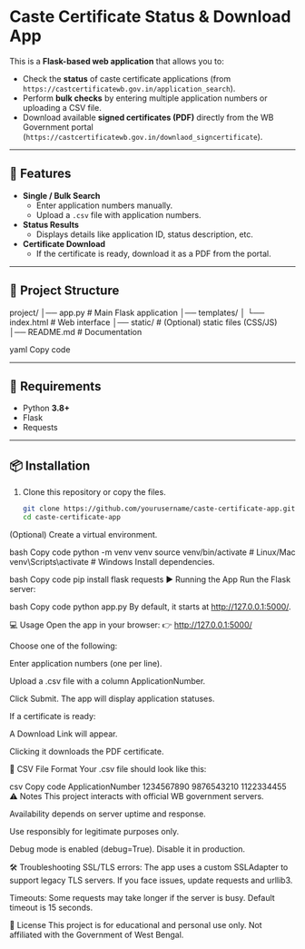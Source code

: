 # Caste Certificate Status & Download App

This is a **Flask-based web application** that allows you to:

- Check the **status** of caste certificate applications (from `https://castcertificatewb.gov.in/application_search`).
- Perform **bulk checks** by entering multiple application numbers or uploading a CSV file.
- Download available **signed certificates (PDF)** directly from the WB Government portal (`https://castcertificatewb.gov.in/downlaod_signcertificate`).

---

## 🚀 Features

- **Single / Bulk Search**
  - Enter application numbers manually.
  - Upload a `.csv` file with application numbers.
- **Status Results**
  - Displays details like application ID, status description, etc.
- **Certificate Download**
  - If the certificate is ready, download it as a PDF from the portal.

---

## 📂 Project Structure

project/
│── app.py # Main Flask application
│── templates/
│ └── index.html # Web interface
│── static/ # (Optional) static files (CSS/JS)
│── README.md # Documentation

yaml
Copy code

---

## 🔧 Requirements

- Python **3.8+**
- Flask
- Requests

---

## 📦 Installation

1. Clone this repository or copy the files.

   ```bash
   git clone https://github.com/yourusername/caste-certificate-app.git
   cd caste-certificate-app
(Optional) Create a virtual environment.

bash
Copy code
python -m venv venv
source venv/bin/activate    # Linux/Mac
venv\Scripts\activate       # Windows
Install dependencies.

bash
Copy code
pip install flask requests
▶️ Running the App
Run the Flask server:

bash
Copy code
python app.py
By default, it starts at http://127.0.0.1:5000/.

💻 Usage
Open the app in your browser:
👉 http://127.0.0.1:5000/

Choose one of the following:

Enter application numbers (one per line).

Upload a .csv file with a column ApplicationNumber.

Click Submit.
The app will display application statuses.

If a certificate is ready:

A Download Link will appear.

Clicking it downloads the PDF certificate.

📑 CSV File Format
Your .csv file should look like this:

csv
Copy code
ApplicationNumber
1234567890
9876543210
1122334455
⚠️ Notes
This project interacts with official WB government servers.

Availability depends on server uptime and response.

Use responsibly for legitimate purposes only.

Debug mode is enabled (debug=True). Disable it in production.

🛠️ Troubleshooting
SSL/TLS errors:
The app uses a custom SSLAdapter to support legacy TLS servers. If you face issues, update requests and urllib3.

Timeouts:
Some requests may take longer if the server is busy. Default timeout is 15 seconds.

📜 License
This project is for educational and personal use only.
Not affiliated with the Government of West Bengal.


